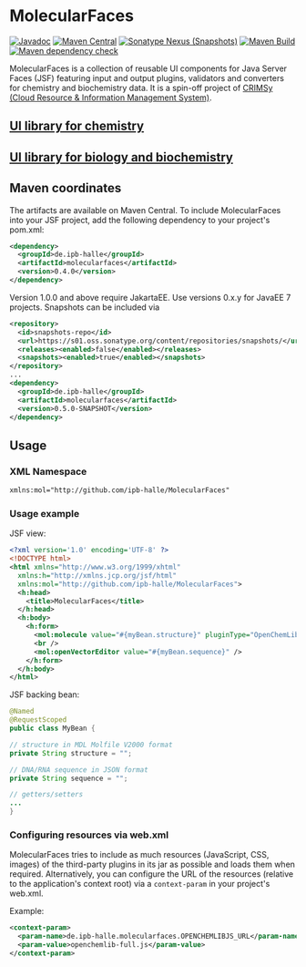 # MolecularFaces

[![Javadoc](https://javadoc.io/badge2/de.ipb-halle/molecularfaces/javadoc.svg)](https://javadoc.io/doc/de.ipb-halle/molecularfaces)
[![Maven Central](https://img.shields.io/maven-central/v/de.ipb-halle/molecularfaces)](https://mvnrepository.com/artifact/de.ipb-halle/molecularfaces/latest)
[![Sonatype Nexus (Snapshots)](https://img.shields.io/nexus/s/de.ipb-halle/molecularfaces?server=https%3A%2F%2Fs01.oss.sonatype.org)](https://s01.oss.sonatype.org/content/repositories/snapshots/de/ipb-halle/molecularfaces/)
[![Maven Build](https://github.com/ipb-halle/MolecularFaces/actions/workflows/maven-deploy-to-ossrh.yml/badge.svg)](https://github.com/ipb-halle/MolecularFaces/actions/workflows/maven-deploy-to-ossrh.yml)
[![Maven dependency check](https://github.com/ipb-halle/MolecularFaces/actions/workflows/maven-dependency-check.yml/badge.svg)](https://github.com/ipb-halle/MolecularFaces/actions/workflows/maven-dependency-check.yml)

MolecularFaces is a collection of reusable UI components for Java Server Faces (JSF) featuring input and output plugins, validators and converters for chemistry and biochemistry data. It is a spin-off project of [CRIMSy (Cloud Resource & Information Management System)](https://github.com/ipb-halle/CRIMSy).

## [UI library for chemistry](docs/chemistry.md)

## [UI library for biology and biochemistry](docs/bio.md)

## Maven coordinates

The artifacts are available on Maven Central. To include MolecularFaces into your JSF project, add the following dependency to your project's pom.xml:

```xml
<dependency>
  <groupId>de.ipb-halle</groupId>
  <artifactId>molecularfaces</artifactId>
  <version>0.4.0</version>
</dependency>
```

Version 1.0.0 and above require JakartaEE. Use versions 0.x.y for JavaEE 7 projects. Snapshots can be included via

```xml
<repository>
  <id>snapshots-repo</id>
  <url>https://s01.oss.sonatype.org/content/repositories/snapshots/</url>
  <releases><enabled>false</enabled></releases>
  <snapshots><enabled>true</enabled></snapshots>
</repository>
...
<dependency>
  <groupId>de.ipb-halle</groupId>
  <artifactId>molecularfaces</artifactId>
  <version>0.5.0-SNAPSHOT</version>
</dependency>
```

## Usage

### XML Namespace

```xml
xmlns:mol="http://github.com/ipb-halle/MolecularFaces"
```

### Usage example

JSF view:

```xml
<?xml version='1.0' encoding='UTF-8' ?>
<!DOCTYPE html>
<html xmlns="http://www.w3.org/1999/xhtml"
  xmlns:h="http://xmlns.jcp.org/jsf/html"
  xmlns:mol="http://github.com/ipb-halle/MolecularFaces">
  <h:head>
    <title>MolecularFaces</title>
  </h:head>
  <h:body>
    <h:form>
      <mol:molecule value="#{myBean.structure}" pluginType="OpenChemLibJS" />
      <br />
      <mol:openVectorEditor value="#{myBean.sequence}" />
    </h:form>
  </h:body>
</html>
```

JSF backing bean:

```Java
@Named
@RequestScoped
public class MyBean {

// structure in MDL Molfile V2000 format
private String structure = "";

// DNA/RNA sequence in JSON format
private String sequence = "";

// getters/setters
...
}
```

### Configuring resources via web.xml

MolecularFaces tries to include as much resources (JavaScript, CSS, images) of the third-party plugins in its jar as possible and loads them when required. Alternatively, you can configure the URL of the resources (relative to the application's context root) via a `context-param` in your project's web.xml.

Example:

```xml
<context-param>
  <param-name>de.ipb-halle.molecularfaces.OPENCHEMLIBJS_URL</param-name>
  <param-value>openchemlib-full.js</param-value>
</context-param>
```
